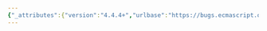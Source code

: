 ```yaml
---
{"_attributes":{"version":"4.4.4+","urlbase":"https://bugs.ecmascript.org/","maintainer":"dherman@mozilla.com"},"bug":{"bug_id":2879,"creation_ts":"2014-05-19 11:45:00 -0700","short_desc":"7.5.4,5,6 are empty :(","delta_ts":"2014-05-22 12:16:05 -0700","product":"Draft for 6th Edition","component":"technical issue","version":"Rev 24: April 27, 2014 Draft","rep_platform":"All","op_sys":"All","bug_status":"RESOLVED","resolution":"DUPLICATE","dup_id":2683,"priority":"Normal","bug_severity":"enhancement","everconfirmed":true,"reporter":{"uid":"oliver","name":"Oliver Hunt"},"assigned_to":{"uid":"allen","name":"Allen Wirfs-Brock"},"cc":"jmdyck","long_desc":[{"commentid":8562,"comment_count":0,"who":{"uid":"oliver","name":"Oliver Hunt"},"bug_when":"2014-05-19 11:45:49 -0700","thetext":"As in title :("},{"commentid":8585,"comment_count":1,"who":{"uid":"allen","name":"Allen Wirfs-Brock"},"bug_when":"2014-05-22 12:16:05 -0700","thetext":"\n\n*** This bug has been marked as a duplicate of bug 2683 ***"}]}}
---
```

